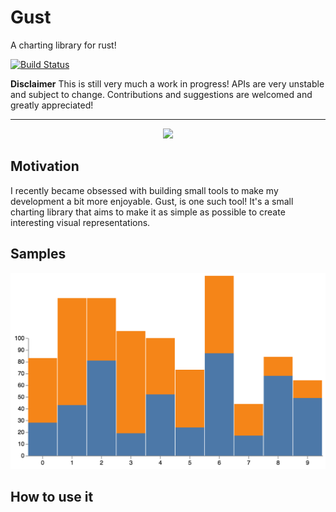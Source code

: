 # Gust
A charting library for rust!

[![Build Status](https://travis-ci.org/saresend/Grust.svg?branch=master)](https://travis-ci.org/saresend/Gust.svg?branch=master)

**Disclaimer**
This is still very much a work in progress! APIs are very unstable and subject to change. Contributions and suggestions are welcomed and greatly appreciated! 

---
<p align="center">
<img src=https://d30y9cdsu7xlg0.cloudfront.net/png/43264-200.png>
</p>

## Motivation ##

I recently became obsessed with building small tools to make my development a bit more enjoyable. Gust, is one such tool! It's a small charting library that aims to make it as simple as possible to create interesting visual representations. 


## Samples ## 
<p align="center">
<img src="stackchart.png">
</p>

## How to use it ## 